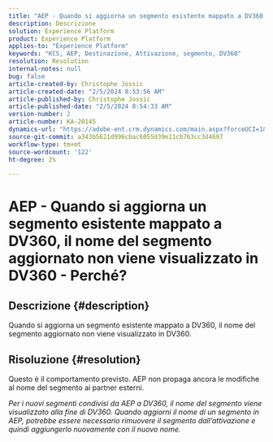 ```yaml
---
title: "AEP - Quando si aggiorna un segmento esistente mappato a DV360, il nome del segmento aggiornato non viene visualizzato in DV360 - Perché?"
description: Descrizione
solution: Experience Platform
product: Experience Platform
applies-to: "Experience Platform"
keywords: "KCS, AEP, Destinazione, Attivazione, segmento, DV360"
resolution: Resolution
internal-notes: null
bug: false
article-created-by: Christophe Jossic
article-created-date: "2/5/2024 8:53:56 AM"
article-published-by: Christophe Jossic
article-published-date: "2/5/2024 8:54:33 AM"
version-number: 2
article-number: KA-20145
dynamics-url: "https://adobe-ent.crm.dynamics.com/main.aspx?forceUCI=1&pagetype=entityrecord&etn=knowledgearticle&id=b7b6ca14-04c4-ee11-9079-6045bd0065b6"
source-git-commit: a343b5621d996cbac6055d39e11cb763cc3d4697
workflow-type: tm+mt
source-wordcount: '122'
ht-degree: 2%

---
```


# AEP - Quando si aggiorna un segmento esistente mappato a DV360, il nome del segmento aggiornato non viene visualizzato in DV360 - Perché?

## Descrizione {#description}

Quando si aggiorna un segmento esistente mappato a DV360, il nome del segmento aggiornato non viene visualizzato in DV360.

## Risoluzione {#resolution}


Questo è il comportamento previsto. AEP non propaga ancora le modifiche al nome del segmento ai partner esterni.



*Per i nuovi segmenti condivisi da AEP a DV360, il nome del segmento viene visualizzato alla fine di DV360. Quando aggiorni il nome di un segmento in AEP, potrebbe essere necessario rimuovere il segmento dall’attivazione e quindi aggiungerlo nuovamente con il nuovo nome.*
